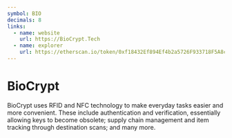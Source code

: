```yaml
---
symbol: BIO
decimals: 8
links:
  - name: website
    url: https://BioCrypt.Tech
  - name: explorer
    url: https://etherscan.io/token/0xf18432Ef894Ef4b2a5726F933718F5A8cf9fF831
---
```


# BioCrypt

BioCrypt uses RFID and NFC technology to make everyday tasks easier and more convenient. These include authentication and verification, essentially allowing keys to become obsolete; supply chain management and item tracking through destination scans; and many more.
